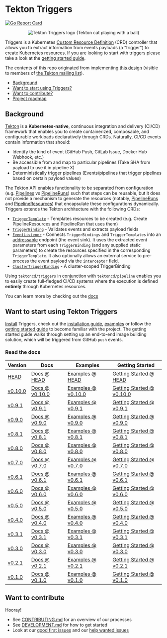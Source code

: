 # Tekton Triggers

[![Go Report Card](https://goreportcard.com/badge/tektoncd/triggers)](https://goreportcard.com/report/github.com/tektoncd/triggers)

<p align="center">
<img src="tekton-triggers.png" alt="Tekton Triggers logo (Tekton cat playing with a ball)"></img>
</p>

Triggers is a Kubernetes
[Custom Resource Definition](https://kubernetes.io/docs/concepts/extend-kubernetes/api-extension/custom-resources/)
(CRD) controller that allows you to extract information from events payloads (a
"trigger") to create Kubernetes resources. If you are looking to start with
triggers please take a look at the
[getting started guide](./docs/getting-started/README.md).

The contents of this repo originated from implementing
[this design](https://docs.google.com/document/d/1fngeNn3kGD4P_FTZjAnfERcEajS7zQhSEUaN7BYIlTw/edit#heading=h.iyqzt1brkg3o)
(visible to members of
[the Tekton mailing list](https://github.com/tektoncd/community/blob/master/contact.md#mailing-list)).

- [Background](#background)
- [Want to start using Triggers?](#want-to-start-using-tekton-triggers)
- [Want to contribute?](#want-to-contribute)
- [Project roadmap](roadmap.md)

## Background

[Tekton](https://github.com/tektoncd/pipeline) is a **Kubernetes-native**,
continuous integration and delivery (CI/CD) framework that enables you to create
containerized, composable, and configurable workloads declaratively through
CRDs. Naturally, CI/CD events contain information that should:

- Identify the kind of event (GitHub Push, GitLab Issue, Docker Hub Webhook,
  etc.)
- Be accessible from and map to particular pipelines (Take SHA from payload to
  use it in pipeline X)
- Deterministically trigger pipelines (Events/pipelines that trigger pipelines
  based on certain payload values)

The Tekton API enables functionality to be separated from configuration (e.g.
[Pipelines](https://github.com/tektoncd/pipeline/blob/master/docs/pipelines.md)
vs
[PipelineRuns](https://github.com/tektoncd/pipeline/blob/master/docs/pipelineruns.md))
such that steps can be reusable, but it does not provide a mechanism to generate
the resources (notably,
[PipelineRuns](https://github.com/tektoncd/pipeline/blob/master/docs/pipelineruns.md)
and
[PipelineResources](https://github.com/tektoncd/pipeline/blob/master/docs/resources.md#pipelineresources))
that encapsulate these configurations dynamically. Triggers extends the Tekton
architecture with the following CRDs:

- [`TriggerTemplate`](docs/triggertemplates.md) - Templates resources to be
  created (e.g. Create PipelineResources and PipelineRun that uses them)
- [`TriggerBinding`](docs/triggerbindings.md) - Validates events and extracts
  payload fields
- [`EventListener`](docs/eventlisteners.md) - Connects `TriggerBindings` and
  `TriggerTemplates` into an
  [addressable](https://github.com/knative/eventing/blob/master/docs/spec/interfaces.md)
  endpoint (the event sink). It uses the extracted event parameters from each
  `TriggerBinding` (and any supplied static parameters) to create the resources
  specified in the corresponding `TriggerTemplate`. It also optionally allows an
  external service to pre-process the event payload via the `interceptor` field.
- [`ClusterTriggerBinding`](docs/clustertriggerbindings.md) - A cluster-scoped
  TriggerBinding

Using `tektoncd/triggers` in conjunction with `tektoncd/pipeline` enables you to
easily create full-fledged CI/CD systems where the execution is defined
**entirely** through Kubernetes resources.

You can learn more by checking out the [docs](docs/README.md)

## Want to start using Tekton Triggers

[Install](./docs/install.md) Triggers, check out the
[installation guide](./docs/install.md), [examples](./examples/README.md) or
follow the [getting started guide](./docs/getting-started/README.md) to become
familiar with the project. The getting started guide walks through setting up an
end-to-end image building solution, which will be triggered from GitHub `push`
events.

### Read the docs

| Version                                                                                  | Docs                                                                                     | Examples                                                                                  | Getting Started                                                                                                                   |
| ---------------------------------------------------------------------------------------- | ---------------------------------------------------------------------------------------- | ----------------------------------------------------------------------------------------- | --------------------------------------------------------------------------------------------------------------------------------- |
| [HEAD](https://github.com/tektoncd/triggers/blob/master/DEVELOPMENT.md#install-pipeline) | [Docs @ HEAD](https://github.com/tektoncd/triggers/blob/master/docs/README.md)           | [Examples @ HEAD](https://github.com/tektoncd/triggers/blob/master/examples)              | [Getting Started @ HEAD](https://github.com/tektoncd/triggers/blob/master/docs/getting-started#getting-started-with-triggers)     |
| [v0.10.0](https://github.com/tektoncd/triggers/releases/tag/v0.10.0)                     | [Docs @ v0.10.0](https://github.com/tektoncd/triggers/tree/v0.10.0/docs#tekton-triggers) | [Examples @ v0.10.0](https://github.com/tektoncd/triggers/tree/v0.10.0/examples#examples) | [Getting Started @ v0.10.0](https://github.com/tektoncd/triggers/tree/v0.10.0/docs/getting-started#getting-started-with-triggers) |
| [v0.9.1](https://github.com/tektoncd/triggers/releases/tag/v0.9.1)                       | [Docs @ v0.9.1](https://github.com/tektoncd/triggers/tree/v0.9.1/docs#tekton-triggers)   | [Examples @ v0.9.1](https://github.com/tektoncd/triggers/tree/v0.9.1/examples#examples)   | [Getting Started @ v0.9.1](https://github.com/tektoncd/triggers/tree/v0.9.1/docs/getting-started#getting-started-with-triggers)   |
| [v0.9.0](https://github.com/tektoncd/triggers/releases/tag/v0.9.0)                       | [Docs @ v0.9.0](https://github.com/tektoncd/triggers/tree/v0.9.0/docs#tekton-triggers)   | [Examples @ v0.9.0](https://github.com/tektoncd/triggers/tree/v0.9.0/examples#examples)   | [Getting Started @ v0.9.0](https://github.com/tektoncd/triggers/tree/v0.9.0/docs/getting-started#getting-started-with-triggers)   |
| [v0.8.1](https://github.com/tektoncd/triggers/releases/tag/v0.8.1)                       | [Docs @ v0.8.1](https://github.com/tektoncd/triggers/tree/v0.8.1/docs#tekton-triggers)   | [Examples @ v0.8.1](https://github.com/tektoncd/triggers/tree/v0.8.1/examples#examples)   | [Getting Started @ v0.8.1](https://github.com/tektoncd/triggers/tree/v0.8.1/docs/getting-started#getting-started-with-triggers)   |
| [v0.8.0](https://github.com/tektoncd/triggers/releases/tag/v0.8.0)                       | [Docs @ v0.8.0](https://github.com/tektoncd/triggers/tree/v0.8.0/docs#tekton-triggers)   | [Examples @ v0.8.0](https://github.com/tektoncd/triggers/tree/v0.8.0/examples#examples)   | [Getting Started @ v0.8.0](https://github.com/tektoncd/triggers/tree/v0.8.0/docs/getting-started#getting-started-with-triggers)   |
| [v0.7.0](https://github.com/tektoncd/triggers/releases/tag/v0.7.0)                       | [Docs @ v0.7.0](https://github.com/tektoncd/triggers/tree/v0.7.0/docs#tekton-triggers)   | [Examples @ v0.7.0](https://github.com/tektoncd/triggers/tree/v0.7.0/examples#examples)   | [Getting Started @ v0.7.0](https://github.com/tektoncd/triggers/tree/v0.7.0/docs/getting-started#getting-started-with-triggers)   |
| [v0.6.1](https://github.com/tektoncd/triggers/releases/tag/v0.6.1)                       | [Docs @ v0.6.1](https://github.com/tektoncd/triggers/tree/v0.6.1/docs#tekton-triggers)   | [Examples @ v0.6.1](https://github.com/tektoncd/triggers/tree/v0.6.1/examples#examples)   | [Getting Started @ v0.6.1](https://github.com/tektoncd/triggers/tree/v0.6.1/docs/getting-started#getting-started-with-triggers)   |
| [v0.6.0](https://github.com/tektoncd/triggers/releases/tag/v0.6.0)                       | [Docs @ v0.6.0](https://github.com/tektoncd/triggers/tree/v0.6.0/docs#tekton-triggers)   | [Examples @ v0.6.0](https://github.com/tektoncd/triggers/tree/v0.6.0/examples#examples)   | [Getting Started @ v0.6.0](https://github.com/tektoncd/triggers/tree/v0.6.0/docs/getting-started#getting-started-with-triggers)   |
| [v0.5.0](https://github.com/tektoncd/triggers/releases/tag/v0.5.0)                       | [Docs @ v0.5.0](https://github.com/tektoncd/triggers/tree/v0.5.0/docs#tekton-triggers)   | [Examples @ v0.5.0](https://github.com/tektoncd/triggers/tree/v0.5.0/examples#examples)   | [Getting Started @ v0.5.0](https://github.com/tektoncd/triggers/tree/v0.5.0/docs/getting-started#getting-started-with-triggers)   |
| [v0.4.0](https://github.com/tektoncd/triggers/releases/tag/v0.4.0)                       | [Docs @ v0.4.0](https://github.com/tektoncd/triggers/tree/v0.4.0/docs#tekton-triggers)   | [Examples @ v0.4.0](https://github.com/tektoncd/triggers/tree/v0.4.0/examples#examples)   | [Getting Started @ v0.4.0](https://github.com/tektoncd/triggers/tree/v0.4.0/docs/getting-started#getting-started-with-triggers)   |
| [v0.3.1](https://github.com/tektoncd/triggers/releases/tag/v0.3.1)                       | [Docs @ v0.3.1](https://github.com/tektoncd/triggers/tree/v0.3.1/docs#tekton-triggers)   | [Examples @ v0.3.1](https://github.com/tektoncd/triggers/tree/v0.3.1/examples#examples)   | [Getting Started @ v0.3.1](https://github.com/tektoncd/triggers/tree/v0.3.1/docs/getting-started#getting-started-with-triggers)   |
| [v0.3.0](https://github.com/tektoncd/triggers/releases/tag/v0.3.0)                       | [Docs @ v0.3.0](https://github.com/tektoncd/triggers/tree/v0.3.0/docs#tekton-triggers)   | [Examples @ v0.3.0](https://github.com/tektoncd/triggers/tree/v0.3.0/examples#examples)   | [Getting Started @ v0.3.0](https://github.com/tektoncd/triggers/tree/v0.3.0/docs/getting-started#getting-started-with-triggers)   |
| [v0.2.1](https://github.com/tektoncd/triggers/releases/tag/v0.2.1)                       | [Docs @ v0.2.1](https://github.com/tektoncd/triggers/tree/v0.2.1/docs#tekton-triggers)   | [Examples @ v0.2.1](https://github.com/tektoncd/triggers/tree/v0.2.1/examples#examples)   | [Getting Started @ v0.2.1](https://github.com/tektoncd/triggers/tree/v0.2.1/docs/getting-started#getting-started-with-triggers)   |
| [v0.1.0](https://github.com/tektoncd/triggers/releases/tag/v0.1.0)                       | [Docs @ v0.1.0](https://github.com/tektoncd/triggers/tree/v0.1.0/docs#tekton-triggers)   | [Examples @ v0.1.0](https://github.com/tektoncd/triggers/tree/v0.1.0/examples#examples)   | [Getting Started @ v0.1.0](https://github.com/tektoncd/triggers/tree/v0.1.0/docs/getting-started#getting-started-with-triggers)   |

## Want to contribute

Hooray!

- See [CONTRIBUTING.md](CONTRIBUTING.md) for an overview of our processes
- See [DEVELOPMENT.md](DEVELOPMENT.md) for how to get started
- Look at our
  [good first issues](https://github.com/tektoncd/triggers/issues?q=is%3Aissue+is%3Aopen+label%3A%22good+first+issue%22)
  and our
  [help wanted issues](https://github.com/tektoncd/triggers/issues?q=is%3Aissue+is%3Aopen+label%3A%22help+wanted%22)
